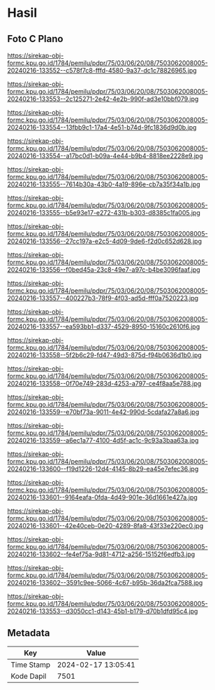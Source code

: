 # Hasil

## Foto C Plano

https://sirekap-obj-formc.kpu.go.id/1784/pemilu/pdpr/75/03/06/20/08/7503062008005-20240216-133552--c578f7c8-fffd-4580-9a37-dc1c78826965.jpg

https://sirekap-obj-formc.kpu.go.id/1784/pemilu/pdpr/75/03/06/20/08/7503062008005-20240216-133553--2c125271-2e42-4e2b-990f-ad3e10bbf079.jpg

https://sirekap-obj-formc.kpu.go.id/1784/pemilu/pdpr/75/03/06/20/08/7503062008005-20240216-133554--13fbb9c1-17a4-4e51-b74d-9fc1836d9d0b.jpg

https://sirekap-obj-formc.kpu.go.id/1784/pemilu/pdpr/75/03/06/20/08/7503062008005-20240216-133554--a17bc0d1-b09a-4e44-b9b4-8818ee2228e9.jpg

https://sirekap-obj-formc.kpu.go.id/1784/pemilu/pdpr/75/03/06/20/08/7503062008005-20240216-133555--7614b30a-43b0-4a19-896e-cb7a35f34a1b.jpg

https://sirekap-obj-formc.kpu.go.id/1784/pemilu/pdpr/75/03/06/20/08/7503062008005-20240216-133555--b5e93e17-e272-431b-b303-d8385c1fa005.jpg

https://sirekap-obj-formc.kpu.go.id/1784/pemilu/pdpr/75/03/06/20/08/7503062008005-20240216-133556--27cc197a-e2c5-4d09-9de6-f2d0c652d628.jpg

https://sirekap-obj-formc.kpu.go.id/1784/pemilu/pdpr/75/03/06/20/08/7503062008005-20240216-133556--f0bed45a-23c8-49e7-a97c-b4be3096faaf.jpg

https://sirekap-obj-formc.kpu.go.id/1784/pemilu/pdpr/75/03/06/20/08/7503062008005-20240216-133557--400227b3-78f9-4f03-ad5d-fff0a7520223.jpg

https://sirekap-obj-formc.kpu.go.id/1784/pemilu/pdpr/75/03/06/20/08/7503062008005-20240216-133557--ea593bb1-d337-4529-8950-15160c2610f6.jpg

https://sirekap-obj-formc.kpu.go.id/1784/pemilu/pdpr/75/03/06/20/08/7503062008005-20240216-133558--5f2b6c29-fd47-49d3-875d-f94b0636d1b0.jpg

https://sirekap-obj-formc.kpu.go.id/1784/pemilu/pdpr/75/03/06/20/08/7503062008005-20240216-133558--0f70e749-283d-4253-a797-ce4f8aa5e788.jpg

https://sirekap-obj-formc.kpu.go.id/1784/pemilu/pdpr/75/03/06/20/08/7503062008005-20240216-133559--e70bf73a-9011-4e42-990d-5cdafa27a8a6.jpg

https://sirekap-obj-formc.kpu.go.id/1784/pemilu/pdpr/75/03/06/20/08/7503062008005-20240216-133559--a6ec1a77-4100-4d5f-ac1c-9c93a3baa63a.jpg

https://sirekap-obj-formc.kpu.go.id/1784/pemilu/pdpr/75/03/06/20/08/7503062008005-20240216-133600--f19d1226-12d4-4145-8b29-ea45e7efec36.jpg

https://sirekap-obj-formc.kpu.go.id/1784/pemilu/pdpr/75/03/06/20/08/7503062008005-20240216-133601--9164eafa-0fda-4d49-901e-36d1661e427a.jpg

https://sirekap-obj-formc.kpu.go.id/1784/pemilu/pdpr/75/03/06/20/08/7503062008005-20240216-133601--42e40ceb-0e20-4289-8fa8-43f33e220ec0.jpg

https://sirekap-obj-formc.kpu.go.id/1784/pemilu/pdpr/75/03/06/20/08/7503062008005-20240216-133602--fe4ef75a-9d81-4712-a256-15152f6edfb3.jpg

https://sirekap-obj-formc.kpu.go.id/1784/pemilu/pdpr/75/03/06/20/08/7503062008005-20240216-133602--3591c9ee-5066-4c67-b95b-36da2fca7588.jpg

https://sirekap-obj-formc.kpu.go.id/1784/pemilu/pdpr/75/03/06/20/08/7503062008005-20240216-133553--d3050cc1-d143-45b1-b179-d70b1dfd95c4.jpg


## Metadata

| Key        | Value               |
| ---------- | ------------------- |
| Time Stamp | 2024-02-17 13:05:41 |
| Kode Dapil | 7501                |



